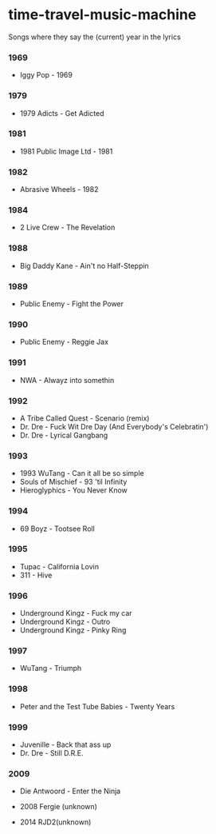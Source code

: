 # time-travel-music-machine
Songs where they say the (current) year in the lyrics

### 1969
- Iggy Pop - 1969

### 1979
- 1979 Adicts - Get Adicted

### 1981
- 1981 Public Image Ltd - 1981

### 1982
- Abrasive Wheels - 1982

### 1984
- 2 Live Crew - The Revelation

### 1988
- Big Daddy Kane - Ain't no Half-Steppin

### 1989
- Public Enemy - Fight the Power

### 1990
- Public Enemy - Reggie Jax

### 1991
- NWA - Alwayz into somethin

### 1992 
- A Tribe Called Quest - Scenario (remix)
- Dr. Dre - Fuck Wit Dre Day (And Everybody's Celebratin') 
- Dr. Dre - Lyrical Gangbang

### 1993
- 1993 WuTang - Can it all be so simple 
- Souls of Mischief - 93 'til Infinity
- Hieroglyphics - You Never Know

### 1994
- 69 Boyz - Tootsee Roll

### 1995
- Tupac - California Lovin
- 311 - Hive

### 1996
- Underground Kingz - Fuck my car
- Underground Kingz - Outro
- Underground Kingz - Pinky Ring

### 1997
- WuTang - Triumph

### 1998
- Peter and the Test Tube Babies - Twenty Years

### 1999
- Juvenille - Back that ass up
- Dr. Dre - Still D.R.E.

### 2009
- Die Antwoord - Enter the Ninja


- 2008 Fergie (unknown)
- 2014 RJD2(unknown)
